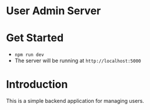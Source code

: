 User Admin Server
=================

# Get Started

- `npm run dev`
- The server will be running at `http://localhost:5000`

# Introduction

This is a simple backend application for managing users.
